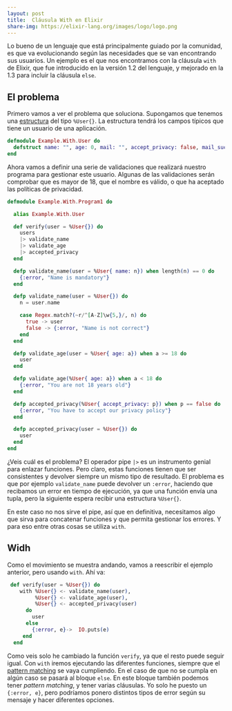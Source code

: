 ```yaml
---
layout: post
title:  Cláusula With en Elixir
share-img: https://elixir-lang.org/images/logo/logo.png
---
```


Lo bueno de un lenguaje que está principalmente guiado por la comunidad, es que va evolucionando según las necesidades que se van encontrando sus usuarios. Un ejemplo es el que nos encontramos con la cláusula `with` de Elixir, que fue introducido en la versión 1.2 del lenguaje, y mejorado en la 1.3 para incluir la cláusula `else`.


## El problema

Primero vamos a ver el problema que soluciona. Supongamos que tenemos una [estructura](http://charlascylon.com/2016-08-03-usando-estructuras-en-elixir) del tipo `%User{}`. La estructura tendrá los campos típicos que tiene un usuario de una aplicación.

```elixir
defmodule Example.With.User do
  defstruct name: "", age: 0, mail: "", accept_privacy: false, mail_sucriber: false
end
```

Ahora vamos a definir una serie de validaciones que realizará nuestro programa para gestionar este usuario. Algunas de las validaciones serán comprobar que es mayor de 18, que el nombre es válido,  o que ha aceptado las políticas de privacidad.

```elixir
defmodule Example.With.Program1 do

  alias Example.With.User

  def verify(user = %User{}) do
    users
    |> validate_name
    |> validate_age
    |> accepted_privacy
  end

  defp validate_name(user = %User{ name: n}) when length(n) == 0 do
    {:error, "Name is mandatory"}
  end

  defp validate_name(user = %User{}) do
    n = user.name

    case Regex.match?(~r/^[A-Z]\w{5,}/, n) do
      true -> user
      false -> {:error, "Name is not correct"}
    end
  end

  defp validate_age(user = %User{ age: a}) when a >= 18 do
    user
  end

  defp validate_age(%User{ age: a}) when a < 18 do
    {:error, "You are not 18 years old"}
  end

  defp accepted_privacy(%User{ accept_privacy: p}) when p == false do
    {:error, "You have to accept our privacy policy"}
  end

  defp accepted_privacy(user = %User{}) do
    user
  end
end
```

¿Veis cuál es el problema? El operador pipe `|>` es un instrumento genial para enlazar funciones. Pero claro, estas funciones tienen que ser consistentes y devolver siempre un mismo tipo de resultado. El problema es que por ejemplo `validate_name` puede devolver un `:error`, haciendo que recibamos un error en tiempo de ejecución, ya que una función envía una tupla, pero la siguiente espera recibir una estructura `%User{}`. 

En este caso no nos sirve el pipe, así que en definitiva, necesitamos algo que sirva para concatenar funciones y que permita gestionar los errores. Y para eso entre otras cosas se utiliza `with`.


## Widh

Como el movimiento se muestra andando, vamos a reescribir el ejemplo anterior, pero usando `with`. Ahí va:

```elixir
 def verify(user = %User{}) do
    with %User{} <- validate_name(user),
         %User{} <- validate_age(user),
         %User{} <- accepted_privacy(user)
      do
        user 
      else
        {:error, e}->  IO.puts(e)
     end
  end
```

Como veis solo he cambiado la función `verify`, ya que el resto puede seguir igual. Con `with` iremos ejecutando las diferentes funciones, siempre que el [pattern matching](http://charlascylon.com/2016-02-24-Elixir-y-el-pattern-matching) se vaya cumpliendo. En el caso de que no se cumpla en algún caso se pasará al bloque `else`. En este bloque también podemos tener *pattern matching*, y tener varias cláusulas. Yo solo he puesto un `{:error, e}`, pero podríamos ponero distintos tipos de error según su mensaje y hacer diferentes opciones.



